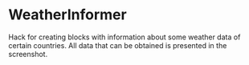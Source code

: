 # WeatherInformer
Hack for creating blocks with information about some weather data of certain countries. All data that can be obtained is presented in the screenshot.
